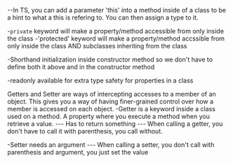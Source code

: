 --In TS, you can add a parameter 'this' into a method inside of a class to be a hint to what a this is refering to. You can then assign a type to it.

-`private` keyword will make a property/method accessible from only inside the class
-'protected' keyword will make a property/method accssible from only inside the class AND subclasses inheriting from the class

-Shorthand initialization inside constructor method so we don't have to define both it above and in the constructor method

-readonly available for extra type safety for properties in a class

Getters and Setter are ways of intercepting accesses to a member of an object. This gives you a way of having finer-grained control over how a member is accessed on each object.
-Getter is a keyword inside a class used on a method. A property where you execute a method when you retrieve a value.
--- Has to return something
--- When calling a getter, you don't have to call it with parenthesis, you call without.

-Setter needs an argument
--- When calling a setter, you don't call with parenthesis and argument, you just set the value
